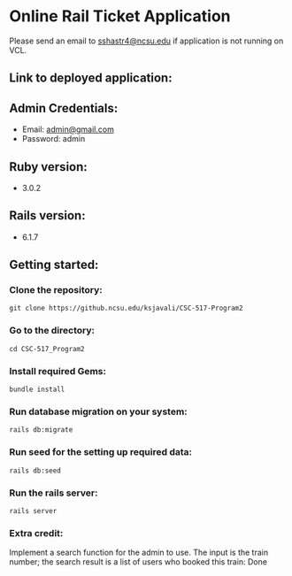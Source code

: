 # Online Rail Ticket Application

Please send an email to sshastr4@ncsu.edu if application is not running on VCL.

## Link to deployed application:

## Admin Credentials:
* Email: admin@gmail.com
* Password: admin

## Ruby version:
* 3.0.2

## Rails version: 
* 6.1.7

## Getting started:
### Clone the repository:
```
git clone https://github.ncsu.edu/ksjavali/CSC-517-Program2
```

### Go to the directory:
```
cd CSC-517_Program2
```

### Install required Gems:
```
bundle install
```
### Run database migration on your system:
```
rails db:migrate
```
### Run seed for the setting up required data:
```
rails db:seed
```
### Run the rails server:
```
rails server
```


### Extra credit:
Implement a search function for the admin to use. The input is the train number; the search result is a list of users who booked this train: Done